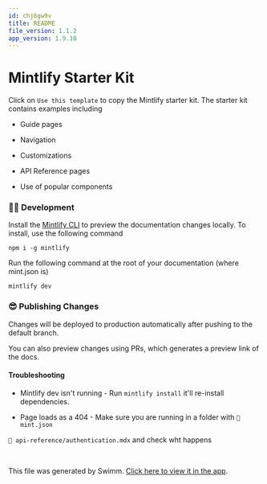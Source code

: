 ```yaml
---
id: chj6gw9v
title: README
file_version: 1.1.2
app_version: 1.9.10
---
```


# Mintlify Starter Kit

Click on `Use this template` to copy the Mintlify starter kit. The starter kit contains examples including

*   Guide pages

*   Navigation

*   Customizations

*   API Reference pages

*   Use of popular components

### 👩‍💻 Development

Install the [Mintlify CLI](https://www.npmjs.com/package/mintlify) to preview the documentation changes locally. To install, use the following command

```
npm i -g mintlify
```

Run the following command at the root of your documentation (where mint.json is)

```
mintlify dev
```

### 😎 Publishing Changes

Changes will be deployed to production automatically after pushing to the default branch.

You can also preview changes using PRs, which generates a preview link of the docs.

#### Troubleshooting

*   Mintlify dev isn't running - Run `mintlify install` it'll re-install dependencies.

*   Page loads as a 404 - Make sure you are running in a folder with `📄 mint.json`

`📄 api-reference/authentication.mdx` and check wht happens

<br/>

This file was generated by Swimm. [Click here to view it in the app](https://app.swimm.io/repos/Z2l0aHViJTNBJTNBZG9jcyUzQSUzQXN0ZWRkYQ==/docs/chj6gw9v).
